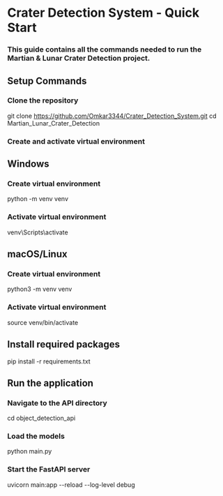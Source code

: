 # Crater Detection System - Quick Start
### This guide contains all the commands needed to run the Martian & Lunar Crater Detection project.

## Setup Commands
### Clone the repository
git clone https://github.com/Omkar3344/Crater_Detection_System.git
cd Martian_Lunar_Crater_Detection

### Create and activate virtual environment
## Windows
### Create virtual environment
python -m venv venv

### Activate virtual environment
venv\Scripts\activate

## macOS/Linux
### Create virtual environment
python3 -m venv venv

### Activate virtual environment
source venv/bin/activate

## Install required packages
pip install -r requirements.txt

## Run the application
### Navigate to the API directory
cd object_detection_api

### Load the models
python main.py

### Start the FastAPI server
uvicorn main:app --reload --log-level debug
